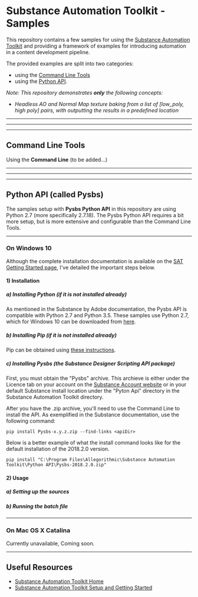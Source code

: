 # **Substance Automation Toolkit - Samples**
This repository contains a few samples for using the [Substance Automation Toolkit](https://docs.substance3d.com/sat) and providing a framework of examples for introducing automation in a content development pipeline. 

The provided examples are split into two categories: 
- using the [Command Line Tools](https://docs.substance3d.com/sat/command-line-tools)
- using the [Python API](https://docs.substance3d.com/sat/pysbs-python-api).


_Note: This repository demonstrates **only** the following concepts:_
- _Headless AO and Normal Map texture baking from a list of [low_poly, high poly] pairs, with outputting the results in a predefined location_
*  *  *  *  *
*  *  *  *  *
*  *  *  *  *
## Command Line Tools
Using the **Command Line** (to be added...)

*  *  *  *  *
*  *  *  *  *
*  *  *  *  *
## Python API (called Pysbs)
The samples setup with **Pysbs Python API** in this repository are using Python 2.7 (more specifically 2.7.18).  The Pysbs Python API requires a bit more setup, but is more extensive and configurable than the Command Line Tools.
*  *  *  *  *
### On Windows 10
Although the complete installation documentation is available on the [SAT Getting Started page](https://docs.substance3d.com/sat/pysbs-python-api/getting-started), I've detailed the important steps below. 

#### 1) Installation
##### a) Installing Python (if it is not installed already)
As mentioned in the Substance by Adobe documentation, the Pysbs API is compatible with Python 2.7 and Python 3.5. These samples use Python 2.7, which for Windows 10 can be downloaded from [here](https://www.python.org/downloads/release/python-2718). 

##### b) Installing Pip (if it is not installed already)
Pip can be obtained using [these instructions](https://pip.pypa.io/en/stable/installing/).

##### c) Installing Pysbs (the Substance Designer Scripting API package)
First, you must obtain the "Pysbs" archive. This archieve is either under the Licence tab on your account on the [Substance Account website](https://store.substance3d.com/user) or in your default Substance install location under the "Pyton Api" directory in the Substance Automation Toolkit directory. 

After you have the .zip archive, you'll need to use the Command Line to install the API. As exemplified in the Substance documentation, use the following command:
```
pip install Pysbs-x.y.z.zip --find-links <apiDir>

```
Below is a better example of what the install command looks like for the default installation of the 2018.2.0 version.
```
pip install "C:\Program Files\Allegorithmic\Substance Automation Toolkit\Python API\Pysbs-2018.2.0.zip"
```

#### 2) Usage
##### a) Setting up the sources
##### b) Running the batch file
*  *  *  *  *
### On Mac OS X Catalina
Currently unavailable, Coming soon.
*  *  *  *  *
## Useful Resources
- [Substance Automation Toolkit Home](https://docs.substance3d.com/sat)
- [Substance Automation Toolkit Setup and Getting Started](https://docs.substance3d.com/sat/setup-and-getting-started)
